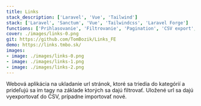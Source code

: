 ```yaml
---
title: Links
stack_description: ['Laravel', 'Vue', 'Tailwind']
stack: ['Laravel', 'Sanctum', 'Vue', 'Tailwindcss', 'Laravel Forge']
functions: ['Prihlasovanie', 'Filtrovanie', 'Pagination', 'CSV export', 'CSV import', 'SPA', 'Responzívne' ]
cover: ./images/links-0.png
git: https://github.com/TomBozik/Links_FE
demo: https://links.tmbo.sk/
images:
- image: ./images/links-0.png
- image: ./images/links-1.png
- image: ./images/links-2.png
---
```

Webová aplikácia na ukladanie url stránok, ktoré sa triedia do kategórií a prideľujú sa im tagy na základe ktorých sa dajú filtrovať. Uložené url sa dajú vyexportovať do CSV, prípadne importovať nové.